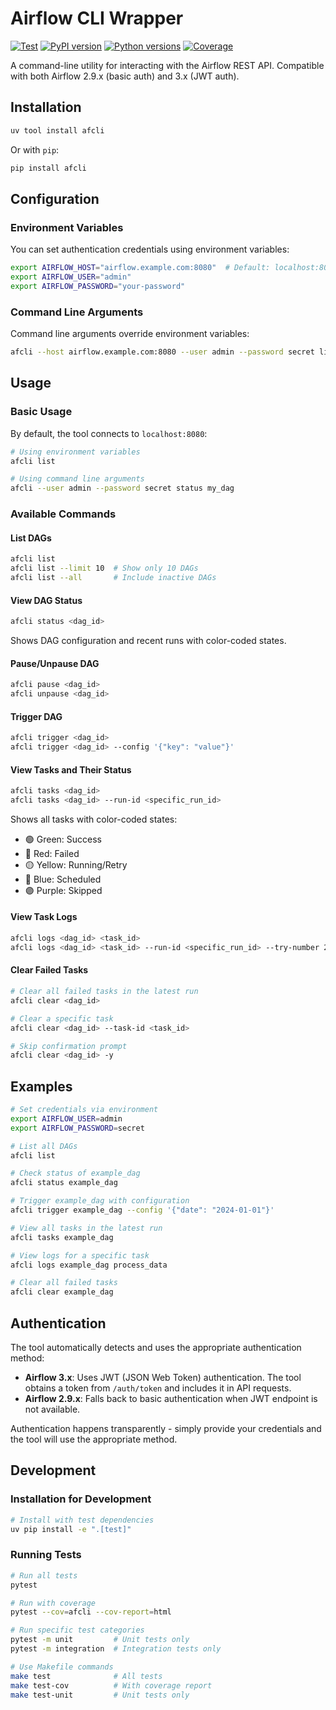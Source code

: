 # Airflow CLI Wrapper

[![Test](https://github.com/ouachitalabs/af/actions/workflows/test.yml/badge.svg)](https://github.com/ouachitalabs/af/actions/workflows/test.yml)
[![PyPI version](https://badge.fury.io/py/afcli.svg)](https://badge.fury.io/py/afcli)
[![Python versions](https://img.shields.io/pypi/pyversions/afcli.svg)](https://pypi.org/project/afcli/)
[![Coverage](https://img.shields.io/badge/coverage-88%25-brightgreen)](https://github.com/ouachitalabs/af)

A command-line utility for interacting with the Airflow REST API. Compatible with both Airflow 2.9.x (basic auth) and 3.x (JWT auth).

## Installation

```bash
uv tool install afcli
```

Or with `pip`:
```bash
pip install afcli
```

## Configuration

### Environment Variables

You can set authentication credentials using environment variables:

```bash
export AIRFLOW_HOST="airflow.example.com:8080"  # Default: localhost:8080
export AIRFLOW_USER="admin"
export AIRFLOW_PASSWORD="your-password"
```

### Command Line Arguments

Command line arguments override environment variables:

```bash
afcli --host airflow.example.com:8080 --user admin --password secret list
```

## Usage

### Basic Usage

By default, the tool connects to `localhost:8080`:

```bash
# Using environment variables
afcli list

# Using command line arguments
afcli --user admin --password secret status my_dag
```

### Available Commands

#### List DAGs
```bash
afcli list
afcli list --limit 10  # Show only 10 DAGs
afcli list --all       # Include inactive DAGs
```

#### View DAG Status
```bash
afcli status <dag_id>
```
Shows DAG configuration and recent runs with color-coded states.

#### Pause/Unpause DAG
```bash
afcli pause <dag_id>
afcli unpause <dag_id>
```

#### Trigger DAG
```bash
afcli trigger <dag_id>
afcli trigger <dag_id> --config '{"key": "value"}'
```

#### View Tasks and Their Status
```bash
afcli tasks <dag_id>
afcli tasks <dag_id> --run-id <specific_run_id>
```
Shows all tasks with color-coded states:
- 🟢 Green: Success
- 🔴 Red: Failed
- 🟡 Yellow: Running/Retry
- 🔵 Blue: Scheduled
- 🟣 Purple: Skipped

#### View Task Logs
```bash
afcli logs <dag_id> <task_id>
afcli logs <dag_id> <task_id> --run-id <specific_run_id> --try-number 2
```

#### Clear Failed Tasks
```bash
# Clear all failed tasks in the latest run
afcli clear <dag_id>

# Clear a specific task
afcli clear <dag_id> --task-id <task_id>

# Skip confirmation prompt
afcli clear <dag_id> -y
```

## Examples

```bash
# Set credentials via environment
export AIRFLOW_USER=admin
export AIRFLOW_PASSWORD=secret

# List all DAGs
afcli list

# Check status of example_dag
afcli status example_dag

# Trigger example_dag with configuration
afcli trigger example_dag --config '{"date": "2024-01-01"}'

# View all tasks in the latest run
afcli tasks example_dag

# View logs for a specific task
afcli logs example_dag process_data

# Clear all failed tasks
afcli clear example_dag
```

## Authentication

The tool automatically detects and uses the appropriate authentication method:

- **Airflow 3.x**: Uses JWT (JSON Web Token) authentication. The tool obtains a token from `/auth/token` and includes it in API requests.
- **Airflow 2.9.x**: Falls back to basic authentication when JWT endpoint is not available.

Authentication happens transparently - simply provide your credentials and the tool will use the appropriate method.

## Development

### Installation for Development

```bash
# Install with test dependencies
uv pip install -e ".[test]"
```

### Running Tests

```bash
# Run all tests
pytest

# Run with coverage
pytest --cov=afcli --cov-report=html

# Run specific test categories
pytest -m unit         # Unit tests only
pytest -m integration  # Integration tests only

# Use Makefile commands
make test              # All tests
make test-cov          # With coverage report
make test-unit         # Unit tests only
```
